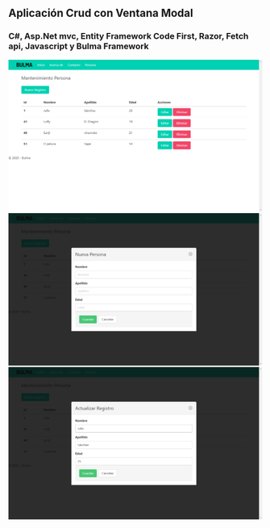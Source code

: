 
## Aplicación Crud con Ventana Modal
### C#, Asp.Net mvc, Entity Framework Code First, Razor, Fetch api, Javascript y Bulma Framework



 <img  src="./img/01.png">
 <img  src="./img/02.png">
 <img  src="./img/03.png">